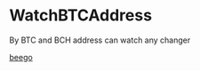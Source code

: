# WatchBTCAddress
By BTC and BCH address can watch any changer

[beego](https://github.com/astaxie/beego)
